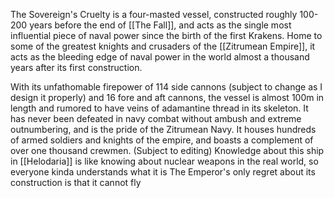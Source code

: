 The Sovereign's Cruelty is a four-masted vessel, constructed roughly 100-200 years before the end of [[The Fall]], and acts as the single most influential piece of naval power since the birth of the first Krakens. Home to some of the greatest knights and crusaders of the [[Zitrumean Empire]], it acts as the bleeding edge of naval power in the world almost a thousand years after its first construction.

With its unfathomable firepower of 114 side cannons (subject to change as I design it properly) and 16 fore and aft cannons, the vessel is almost 100m in length and rumored to have veins of adamantine thread in its skeleton. It has never been defeated in navy combat without ambush and extreme outnumbering, and is the pride of the Zitrumean Navy. It houses hundreds of armed soldiers and knights of the empire, and boasts a complement of over one thousand crewmen.
(Subject to editing)
Knowledge about this ship in [[Helodaria]] is like knowing about nuclear weapons in the real world, so everyone kinda understands what it is
The Emperor's only regret about its construction is that it cannot fly